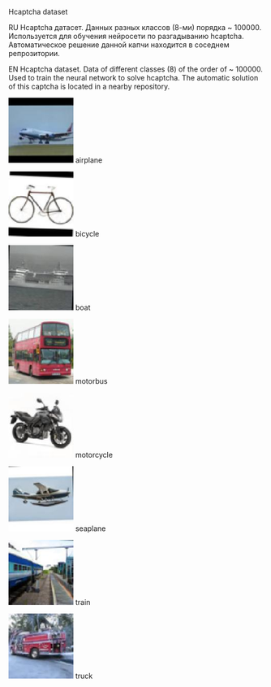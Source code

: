 
Hcaptcha dataset

RU
Hcaptcha датасет. Данных разных классов (8-ми) порядка ~ 100000. 
Используется для обучения нейросети по разгадыванию hcaptcha.
Автоматическое решение данной капчи находится в соседнем репрозитории.

EN
Hcaptcha dataset. Data of different classes (8) of the order of ~ 100000.
Used to train the neural network to solve hcaptcha.
The automatic solution of this captcha is located in a nearby repository.


![Screenshot](dataset/airplane/1.jpg)
airplane


![Screenshot](dataset/bicycle/1.jpg)
bicycle


![Screenshot](dataset/boat/1.jpg)
boat


![Screenshot](dataset/motorbus/1.jpg)
motorbus


![Screenshot](dataset/motorcycle/1.jpg)
motorcycle


![Screenshot](dataset/seaplane/1.jpg)
seaplane


![Screenshot](dataset/train/1.jpg)
train


![Screenshot](dataset/truck/1.jpg)
truck
